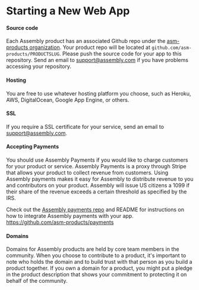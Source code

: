 # Starting a New Web App

#### Source code
Each Assembly product has an associated Github repo under the [asm-products organization](https://github.com/asm-products/). Your product repo will be located at `github.com/asm-products/PRODUCTSLUG`. Please push the source code for your app to this repository. Send an email to support@assembly.com if you have problems accessing your repository.

#### Hosting
You are free to use whatever hosting platform you choose, such as Heroku, AWS, DigitalOcean, Google App Engine, or others.

#### SSL
If you require a SSL certificate for your service, send an email to support@assembly.com.

#### Accepting Payments
You should use Assembly Payments if you would like to charge customers for your product or service. Assembly Payments is a proxy through Stripe that allows your product to collect revenue from customers. Using Assembly payments makes it easy for Assembly to distribute revenue to you and contributors on your product. Assembly will issue US citizens a 1099 if their share of the revenue exceeds a certain threshold as specified by the IRS.

Check out the [Assembly payments repo](https://github.com/asm-products/payments
) and README for instructions on how to integrate Assembly payments with your app. https://github.com/asm-products/payments

#### Domains

Domains for Assembly products are held by core team members in the community. When you choose to contribute to a product, it's important to note who holds the domain and to build trust with that person as you build a product together. If you own a domain for a product, you might put a pledge in the product description that shows your commitment to protecting it on behalf of the community.
